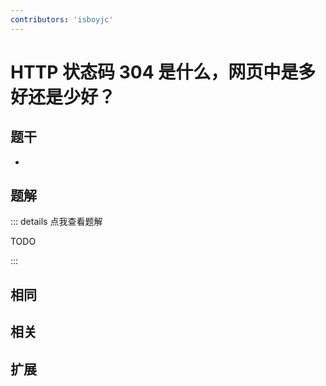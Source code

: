 ```yaml
---
contributors: 'isboyjc'
---
```


# HTTP 状态码 304 是什么，网页中是多好还是少好？


## 题干

- 



## 题解

::: details 点我查看题解

  TODO

:::



## 相同


## 相关


## 扩展


